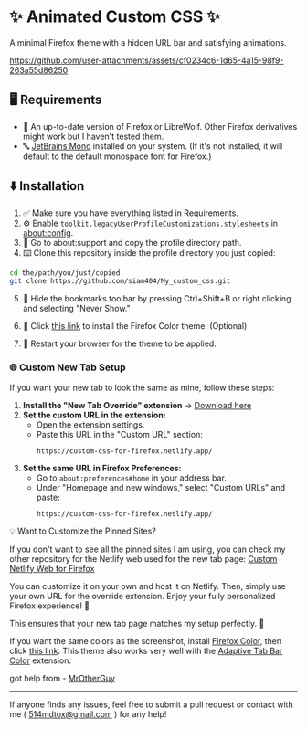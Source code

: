 # ✨ Animated Custom CSS ✨
A minimal Firefox theme with a hidden URL bar and satisfying animations.

https://github.com/user-attachments/assets/cf0234c6-1d65-4a15-98f9-263a55d86250

## 🖥️ Requirements
 - 🦊 An up-to-date version of Firefox or LibreWolf. Other Firefox derivatives might work but I haven't tested them.
 - 🔤 [JetBrains Mono](https://www.jetbrains.com/lp/mono/) installed on your system. (If it's not installed, it will default to the default monospace font for Firefox.)

## ⬇️ Installation
1. ✅ Make sure you have everything listed in Requirements.
2. ⚙️ Enable `toolkit.legacyUserProfileCustomizations.stylesheets` in [about:config](about:config).
3. 📁 Go to about:support and copy the profile directory path.
4. ⌨️ Clone this repository inside the profile directory you just copied:
```bash
cd the/path/you/just/copied
git clone https://github.com/siam404/My_custom_css.git
```
5. 📑 Hide the bookmarks toolbar by pressing Ctrl+Shift+B or right clicking and selecting "Never Show."

6. 📎 Click [this link](https://color.firefox.com/?theme=XQAAAAJvAQAAAAAAAABBKYhm849SCia6aSqEGccwS-xMDPr79BBHlbukoJ1XpIq5hjxKu7S0U9lCpfLby_MuT9uV4fsIlHDN4w0iPOF2qkutG6LdQPflhViMuNpfMCNFmKDH2Qhyehu6MLzXNQVs0GY1r7ovoIKuXhztaOFq4FJioxA6R9vRCSJuYTYjMcrT3wBcJ_XdWHORl4vB5EsBIyfUdxh6pWun2gm3c5dZSWxgRjZgQNbYla1JkPdZXrRZJu4Yn_cR-hQmKENt0sT5rV-8_-VWOmA
) to install the Firefox Color theme. (Optional)

7. 🔄 Restart your browser for the theme to be applied.

### 🌐 Custom New Tab Setup  
If you want your new tab to look the same as mine, follow these steps:  

1. **Install the "New Tab Override" extension** → [Download here](https://addons.mozilla.org/en-US/firefox/addon/new-tab-override/)  
2. **Set the custom URL in the extension:**  
   - Open the extension settings.  
   - Paste this URL in the "Custom URL" section:  
     ```
     https://custom-css-for-firefox.netlify.app/
     ```
3. **Set the same URL in Firefox Preferences:**  
   - Go to `about:preferences#home` in your address bar.  
   - Under "Homepage and new windows," select "Custom URLs" and paste:  
     ```
     https://custom-css-for-firefox.netlify.app/
     ```
     
💡 Want to Customize the Pinned Sites?

If you don't want to see all the pinned sites I am using, you can check my other repository for the Netlify web used for the new tab page:
[Custom Netlify Web for Firefox](https://github.com/siam404/custom_netlify_web_for_ff)

You can customize it on your own and host it on Netlify. Then, simply use your own URL for the override extension. Enjoy your fully personalized Firefox experience! 🌟


This ensures that your new tab page matches my setup perfectly. 🚀  

If you want the same colors as the screenshot, install [Firefox Color](https://addons.mozilla.org/en-US/firefox/addon/firefox-color), then click [this link](https://color.firefox.com/?theme=XQAAAAJvAQAAAAAAAABBKYhm849SCia6aSqEGccwS-xMDPr79BBHlbukoJ1XpIq5hjxKu7S0U9lCpfLby_MuT9uV4fsIlHDN4w0iPOF2qkutG6LdQPflhViMuNpfMCNFmKDH2Qhyehu6MLzXNQVs0GY1r7ovoIKuXhztaOFq4FJioxA6R9vRCSJuYTYjMcrT3wBcJ_XdWHORl4vB5EsBIyfUdxh6pWun2gm3c5dZSWxgRjZgQNbYla1JkPdZXrRZJu4Yn_cR-hQmKENt0sT5rV-8_-VWOmA
). This theme also works very well with the [Adaptive Tab Bar Color](https://addons.mozilla.org/en-US/firefox/addon/adaptive-tab-bar-colour) extension.

got help from - [MrOtherGuy](https://github.com/MrOtherGuy/firefox-csshacks)

---

If anyone finds any issues, feel free to submit a pull request or contact with me ( 514mdtox@gmail.com ) for any help!

